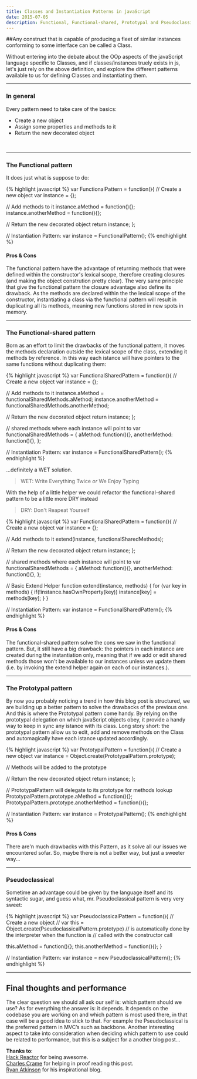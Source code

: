```yaml
---
title: Classes and Instantiation Patterns in javaScript
date: 2015-07-05
description: Functional, Functional-shared, Prototypal and Pseudoclassical
---
```


##Any construct that is capable of producing a fleet of similar instances conforming to some interface can be called a Class.

Without entering into the debate about the OOp aspects of the javaScript language specific to Classes, and if classes/instances truely exists in js, let's just rely on the above definition, and explore the different patterns available to us for defining Classes and instantiating them.

* * *

### In general

Every pattern need to take care of the basics:

- Create a new object
- Assign some properties and methods to it
- Return the new decorated object
<br>

* * *

### The Functional pattern

It does just what is suppose to do:

{% highlight javascript %}
var FunctionalPattern = function(){
  // Create a new object
  var instance = {};

  // Add methods to it
  instance.aMethod = function(){};
  instance.anotherMethod = function(){};

  // Return the new decorated object
  return instance;
};

// Instantiation Pattern:
var instance = FunctionalPattern();
{% endhighlight %}



#### Pros & Cons

The functional pattern have the advantage of returning methods that were defined within the constructor's lexical scope, therefore creating closures (and making the object constrution pretty clear).
The very same principle that give the functional pattern the closure advantage also define its drawback. As the methods are declared within the the lexical scope of the constructor, instantiating a class via the functional pattern will result in duplicating all its methods, meaning new functions stored in new spots in memory.

* * *

### The Functional-shared pattern

Born as an effort to limit the drawbacks of the functional pattern, it moves the methods declaration outside the lexical scope of the class, extending it methods by reference. In this way each istance will have pointers to the same functions without duplicating them:

{% highlight javascript %}
var FunctionalSharedPattern = function(){
  // Create a new object
  var instance = {};

  // Add methods to it
  instance.aMethod = functionalSharedMethods.aMethod;
  instance.anotherMethod = functionalSharedMethods.anotherMethod;

  // Return the new decorated object
  return instance;
};

// shared methods where each instance will point to
var functionalSharedMethods = {
  aMethod: function(){},
  anotherMethod: function(){},
};

// Instantiation Pattern:
var instance = FunctionalSharedPattern();
{% endhighlight %}

...definitely a WET solution.

> WET: Write Everything Twice *or* We Enjoy Typing

With the help of a little helper we could refactor the functional-shared pattern to be a little more DRY instead

> DRY: Don't Reapeat Yourself

{% highlight javascript %}
var FunctionalSharedPattern = function(){
  // Create a new object
  var instance = {};

  // Add methods to it
  extend(instance, functionalSharedMethods);

  // Return the new decorated object
  return instance;
};

// shared methods where each instance will point to
var functionalSharedMethods = {
  aMethod: function(){},
  anotherMethod: function(){},
};

// Basic Extend Helper
function extend(instance, methods) {
  for (var key in methods) {
    if(!instance.hasOwnProperty(key))
    instance[key] = methods[key];
  }
}

// Instantiation Pattern:
var instance = FunctionalSharedPattern();
{% endhighlight %}

#### Pros & Cons

The functional-shared pattern solve the cons we saw in the functional pattern.
But, it still have a big drawback: the pointers in each instance are created during the instantiation only, meaning that if we add or edit shared methods those won't be available to our instances unless we update them (i.e. by invoking the extend helper again on each of our instances.).

* * *

### The Prototypal pattern

By now you probably noticing a trend in how this blog post is structured, we are building up a better pattern to solve the drawbacks of the previous one. And this is where the Prototypal pattern come handy. By relying on the prototypal delegation on which javaScript objects obey, it provide a handy way to keep in sync any istance with its class. Long story short: the prototypal pattern allow us to edit, add and remove methods on the Class and automagically have each istance updated accordingly.

{% highlight javascript %}
var PrototypalPattern = function(){
  // Create a new object
  var instance = Object.create(PrototypalPattern.prototype);

  // Methods will be added to the prototype

  // Return the new decorated object
  return instance;
};

// PrototypalPattern will delegate to its prototype for methods lookup
PrototypalPattern.prototype.aMethod = function(){};
PrototypalPattern.prototype.anotherMethod = function(){};

// Instantiation Pattern:
var instance = PrototypalPattern();
{% endhighlight %}

#### Pros & Cons

There are'n much drawbacks with this Pattern, as it solve all our issues we encountered sofar. So, maybe there is not a better way, but just a sweeter way...

* * *

### Pseudoclassical
 Sometime an advantage could be given by the language itself and its syntactic sugar, and guess what, mr. Pseudoclassical pattern is very very sweet:

{% highlight javascript %}
var PseudoclassicalPattern = function(){
  // Create a new object
  // var this = Object.create(PseudoclassicalPattern.prototype)
  // is automatically done by the interpreter when the function is
  // called with the constructor call

  this.aMethod = function(){};
  this.anotherMethod = function(){};
}

// Instantiation Pattern:
var instance = new PseudoclassicalPattern();
{% endhighlight %}

* * *

## Final thoughts and performance
The clear question we should all ask our self is: which pattern should we use? As for everything the answer is: it depends. It depends on the codebase you are working on and which pattern is most used there, in that case will be a good idea to stick to that. For example the Pseudoclassical is the preferred pattern in MVC’s such as backbone. Another interesting aspect to take into consideration when deciding which pattern to use could be related to performance, but this is a subject for a another blog post...

**Thanks to**:<br>
[Hack Reactor](http://www.hackreactor.com/) for being awesome.<br>
[Charles Crame](https://twitter.com/cpcrame) for helping in proof reading this post.<br>
[Ryan Atkinson](http://www.ryanatkinson.io/author/ryan/) for his inspirational blog.<br>
